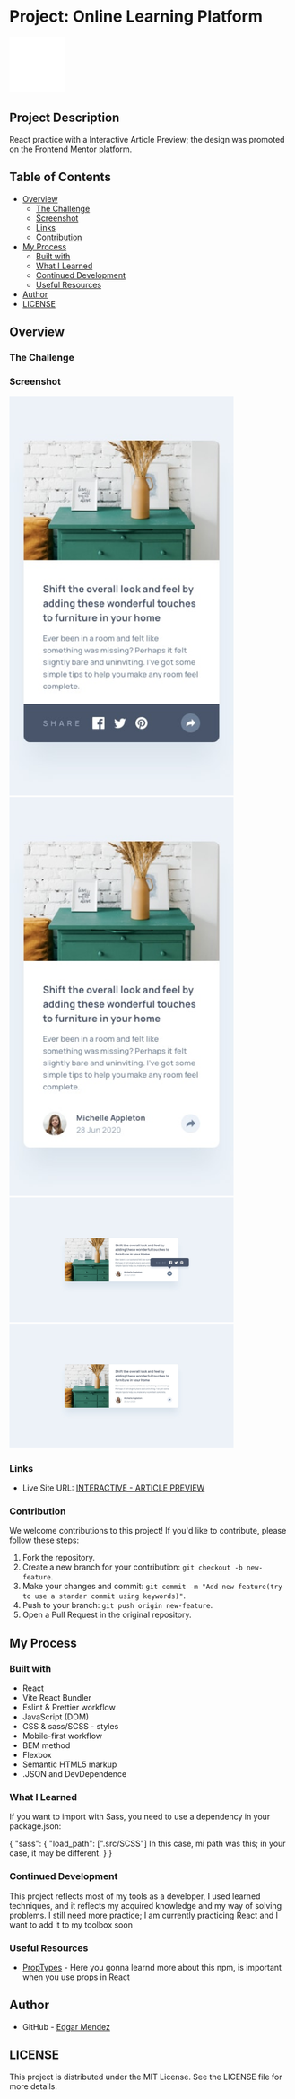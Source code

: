 # Project: Online Learning Platform

<img src="./public/images/EM-2.png/" alt="Logo" width="100">

## Project Description

React practice with a Interactive Article Preview; the design was promoted on the Frontend Mentor platform.

## Table of Contents

- [Overview](#overview)
  - [The Challenge](#the-challenge)
  - [Screenshot](#screenshot)
  - [Links](#links)
  - [Contribution](#contribution)
- [My Process](#my-process)
  - [Built with](#built-with)
  - [What I Learned](#what-i-learned)
  - [Continued Development](#continued-development)
  - [Useful Resources](#useful-resources)
- [Author](#author)
- [LICENSE](#LICENSE)

## Overview

### The Challenge

### Screenshot

<img src="/src/assets/design/mobile-active-state.jpg" alt="mobile-active" width="400">
<img src="/src/assets/design/mobile-design.jpg" alt="mobile" width="400">
<img src="/src/assets/design/desktop-active-state.jpg" alt="Desktop-active" width="400">
<img src="/src/assets/design/desktop-design.jpg" alt="Desktop" width="400">

### Links

- Live Site URL: [INTERACTIVE - ARTICLE PREVIEW](https://deluxe-conkies-2eacad.netlify.app/)

### Contribution

We welcome contributions to this project! If you'd like to contribute, please follow these steps:

1. Fork the repository.
2. Create a new branch for your contribution: `git checkout -b new-feature`.
3. Make your changes and commit: `git commit -m "Add new feature(try to use a standar commit using keywords)"`.
4. Push to your branch: `git push origin new-feature`.
5. Open a Pull Request in the original repository.

## My Process

### Built with

- React
- Vite React Bundler
- Eslint & Prettier workflow
- JavaScript (DOM)
- CSS & sass/SCSS - styles
- Mobile-first workflow
- BEM method
- Flexbox
- Semantic HTML5 markup
- .JSON and DevDependence

### What I Learned

If you want to import with Sass, you need to use a dependency in your package.json:

{
"sass": {
"load_path": [".src/SCSS"] In this case, mi path was this; in your case, it may be different.
}
}

### Continued Development

This project reflects most of my tools as a developer, I used learned techniques, and it reflects my acquired knowledge and my way of solving problems. I still need more practice; I am currently practicing React and I want to add it to my toolbox soon

### Useful Resources

- [PropTypes](https://www.npmjs.com/package/prop-types) - Here you gonna learnd more about this npm, is important when you use props in React

## Author

- GitHub - [Edgar Mendez](https://github.com/R3ptarGreen)

## LICENSE

This project is distributed under the MIT License. See the LICENSE file for more details.

